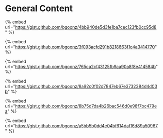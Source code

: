 # General Content



{% embed url="https://gist.github.com/bgoonz/4bb940de5d3fe1ba7cec123fb0cc95d8" %}



{% embed url="https://gist.github.com/bgoonz/3f093acfd291b8218663f1c4a3414770" %}



{% embed url="https://gist.github.com/bgoonz/765ca2cf43125fb9aa90a8f8e414584b" %}

{% embed url="https://gist.github.com/bgoonz/8a92c0f02d7847eb67e3732384d4d03b" %}



{% embed url="https://gist.github.com/bgoonz/8b75d7da4b26bac546d0e98f7bc479ea" %}

{% embed url="https://gist.github.com/bgoonz/a5bb5b0dd4e04bf614daf16d89a50967" %}



